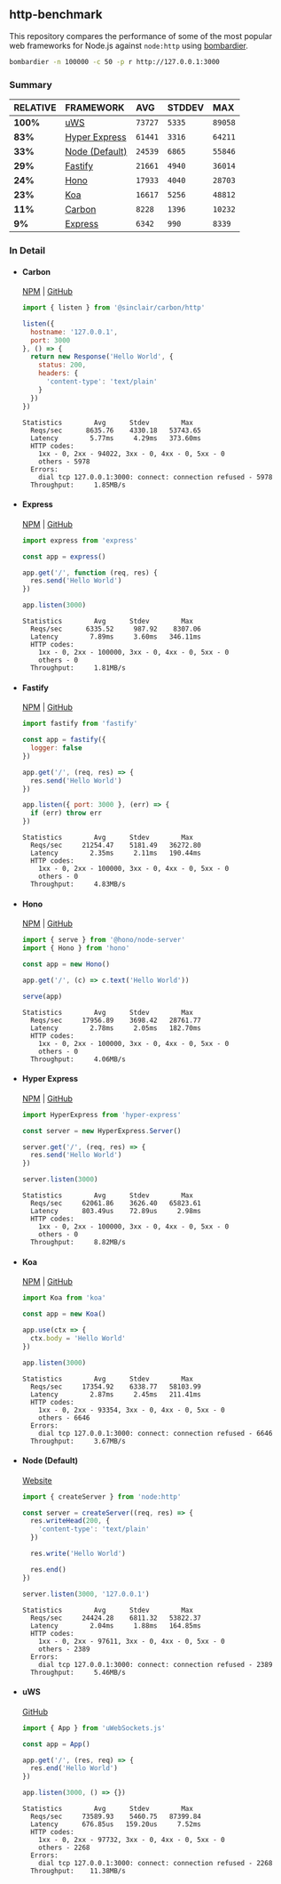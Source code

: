 ## http-benchmark

This repository compares the performance of some of the most popular web frameworks for Node.js against `node:http` using [bombardier](https://github.com/codesenberg/bombardier).

```bash
bombardier -n 100000 -c 50 -p r http://127.0.0.1:3000
```

### Summary

| RELATIVE | FRAMEWORK | AVG | STDDEV | MAX |
| :--- | :--- | :--- | :--- | :--- |
| **100%** | [uWS](#uws) | `73727` | `5335` | `89058` |
| **83%** | [Hyper Express](#hyper-express) | `61441` | `3316` | `64211` |
| **33%** | [Node (Default)](#node-default) | `24539` | `6865` | `55846` |
| **29%** | [Fastify](#fastify) | `21661` | `4940` | `36014` |
| **24%** | [Hono](#hono) | `17933` | `4040` | `28703` |
| **23%** | [Koa](#koa) | `16617` | `5256` | `48812` |
| **11%** | [Carbon](#carbon) | `8228` | `1396` | `10232` |
| **9%** | [Express](#express) | `6342` | `990` | `8339` |


### In Detail

- #### Carbon
  [NPM](https://npmjs.com/@sinclair/carbon) | [GitHub](https://github.com/sinclairzx81/carbon)
  ```js
  import { listen } from '@sinclair/carbon/http'

  listen({
    hostname: '127.0.0.1',
    port: 3000
  }, () => {
    return new Response('Hello World', {
      status: 200,
      headers: {
        'content-type': 'text/plain'
      }
    })
  })
  ```

  ```
  Statistics        Avg      Stdev        Max
    Reqs/sec      8635.76    4330.18   53743.65
    Latency        5.77ms     4.29ms   373.60ms
    HTTP codes:
      1xx - 0, 2xx - 94022, 3xx - 0, 4xx - 0, 5xx - 0
      others - 5978
    Errors:
      dial tcp 127.0.0.1:3000: connect: connection refused - 5978
    Throughput:     1.85MB/s
  ```

- #### Express
  [NPM](https://npmjs.com/express) | [GitHub](https://github.com/expressjs/express)
  ```js
  import express from 'express'

  const app = express()

  app.get('/', function (req, res) {
    res.send('Hello World')
  })

  app.listen(3000)
  ```

  ```
  Statistics        Avg      Stdev        Max
    Reqs/sec      6335.52     987.92    8307.06
    Latency        7.89ms     3.60ms   346.11ms
    HTTP codes:
      1xx - 0, 2xx - 100000, 3xx - 0, 4xx - 0, 5xx - 0
      others - 0
    Throughput:     1.81MB/s
  ```

- #### Fastify
  [NPM](https://npmjs.com/fastify) | [GitHub](https://github.com/fastify/fastify)
  ```js
  import fastify from 'fastify'

  const app = fastify({
    logger: false
  })

  app.get('/', (req, res) => {
    res.send('Hello World')
  })

  app.listen({ port: 3000 }, (err) => {
    if (err) throw err
  })
  ```

  ```
  Statistics        Avg      Stdev        Max
    Reqs/sec     21254.47    5181.49   36272.80
    Latency        2.35ms     2.11ms   190.44ms
    HTTP codes:
      1xx - 0, 2xx - 100000, 3xx - 0, 4xx - 0, 5xx - 0
      others - 0
    Throughput:     4.83MB/s
  ```

- #### Hono
  [NPM](https://npmjs.com/hono) | [GitHub](https://github.com/honojs/hono)
  ```js
  import { serve } from '@hono/node-server'
  import { Hono } from 'hono'

  const app = new Hono()

  app.get('/', (c) => c.text('Hello World'))

  serve(app)
  ```

  ```
  Statistics        Avg      Stdev        Max
    Reqs/sec     17956.89    3698.42   28761.77
    Latency        2.78ms     2.05ms   182.70ms
    HTTP codes:
      1xx - 0, 2xx - 100000, 3xx - 0, 4xx - 0, 5xx - 0
      others - 0
    Throughput:     4.06MB/s
  ```

- #### Hyper Express
  [NPM](https://npmjs.com/hyper-express) | [GitHub](https://github.com/kartikk221/hyper-express)
  ```js
  import HyperExpress from 'hyper-express'

  const server = new HyperExpress.Server()

  server.get('/', (req, res) => {
    res.send('Hello World')
  })

  server.listen(3000)
  ```

  ```
  Statistics        Avg      Stdev        Max
    Reqs/sec     62061.86    3626.40   65823.61
    Latency      803.49us    72.89us     2.98ms
    HTTP codes:
      1xx - 0, 2xx - 100000, 3xx - 0, 4xx - 0, 5xx - 0
      others - 0
    Throughput:     8.82MB/s
  ```

- #### Koa
  [NPM](https://npmjs.com/koa) | [GitHub](https://github.com/koajs/koa)
  ```js
  import Koa from 'koa'

  const app = new Koa()

  app.use(ctx => {
    ctx.body = 'Hello World'
  })

  app.listen(3000)
  ```

  ```
  Statistics        Avg      Stdev        Max
    Reqs/sec     17354.92    6338.77   58103.99
    Latency        2.87ms     2.45ms   211.41ms
    HTTP codes:
      1xx - 0, 2xx - 93354, 3xx - 0, 4xx - 0, 5xx - 0
      others - 6646
    Errors:
      dial tcp 127.0.0.1:3000: connect: connection refused - 6646
    Throughput:     3.67MB/s
  ```

- #### Node (Default)
  [Website](https://nodejs.org/api/http.html)
  ```js
  import { createServer } from 'node:http'

  const server = createServer((req, res) => {
    res.writeHead(200, {
      'content-type': 'text/plain'
    })

    res.write('Hello World')

    res.end()
  })

  server.listen(3000, '127.0.0.1')
  ```

  ```
  Statistics        Avg      Stdev        Max
    Reqs/sec     24424.28    6811.32   53822.37
    Latency        2.04ms     1.88ms   164.85ms
    HTTP codes:
      1xx - 0, 2xx - 97611, 3xx - 0, 4xx - 0, 5xx - 0
      others - 2389
    Errors:
      dial tcp 127.0.0.1:3000: connect: connection refused - 2389
    Throughput:     5.46MB/s
  ```

- #### uWS
  [GitHub](https://github.com/uNetworking/uWebSockets.js)
  ```js
  import { App } from 'uWebSockets.js'

  const app = App()

  app.get('/', (res, req) => {
    res.end('Hello World')
  })

  app.listen(3000, () => {})
  ```

  ```
  Statistics        Avg      Stdev        Max
    Reqs/sec     73589.93    5460.75   87399.84
    Latency      676.85us   159.20us     7.52ms
    HTTP codes:
      1xx - 0, 2xx - 97732, 3xx - 0, 4xx - 0, 5xx - 0
      others - 2268
    Errors:
      dial tcp 127.0.0.1:3000: connect: connection refused - 2268
    Throughput:    11.38MB/s
  ```


